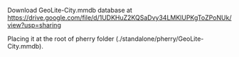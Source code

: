 Download GeoLite-City.mmdb database at https://drive.google.com/file/d/1UDKHuZ2KQSaDvy34LMKlUPKgToZPoNUk/view?usp=sharing

Placing it at the root of pherry folder (./standalone/pherry/GeoLite-City.mmdb).